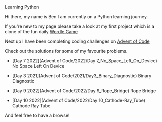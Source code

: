 
Learning Python


Hi there, my name is Ben I am currently on a Python learning journey.

If you're new to my page please take a look at my first project which is a clone of the fun daily [Wordle Game](https://github.com/benb2110/berry-tree/tree/main/WordleGame)

Next up I have been completing coding challenges on [Advent of Code](https://adventofcode.com/)

Check out the solutions for some of my favourite problems.


- [Day 7 2022](Advent of Code/2022/Day 7_No_Space_Left_On_Device) No Space Left On Device

- [Day 3 2021](Advent of Code/2021/Day3_Binary_Diagnostic)  Binary Diagnostic

- [Day 9 2022](Advent of Code/2022/Day 9_Rope_Bridge) Rope Bridge

- [Day 10 2022](Advent of Code/2022/Day 10_Cathode-Ray_Tube) Cathode Ray Tube



And feel free to have a browse!
